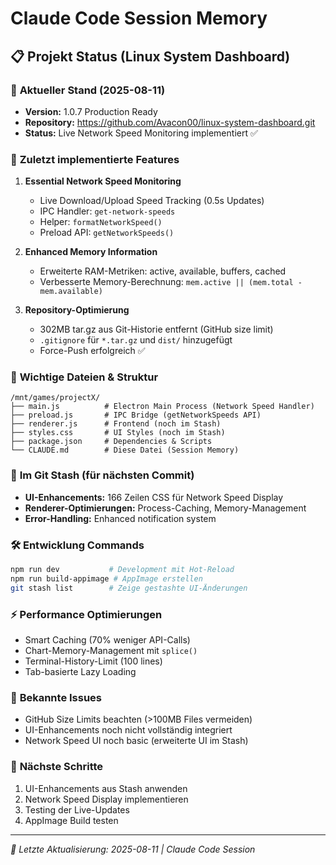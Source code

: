 # Claude Code Session Memory

## 📋 Projekt Status (Linux System Dashboard)

### 🎯 **Aktueller Stand (2025-08-11)**
- **Version:** 1.0.7 Production Ready
- **Repository:** https://github.com/Avacon00/linux-system-dashboard.git
- **Status:** Live Network Speed Monitoring implementiert ✅

### 🚀 **Zuletzt implementierte Features**
1. **Essential Network Speed Monitoring**
   - Live Download/Upload Speed Tracking (0.5s Updates)
   - IPC Handler: `get-network-speeds` 
   - Helper: `formatNetworkSpeed()`
   - Preload API: `getNetworkSpeeds()`

2. **Enhanced Memory Information**
   - Erweiterte RAM-Metriken: active, available, buffers, cached
   - Verbesserte Memory-Berechnung: `mem.active || (mem.total - mem.available)`

3. **Repository-Optimierung**
   - 302MB tar.gz aus Git-Historie entfernt (GitHub size limit)
   - `.gitignore` für `*.tar.gz` und `dist/` hinzugefügt
   - Force-Push erfolgreich ✅

### 📂 **Wichtige Dateien & Struktur**
```
/mnt/games/projectX/
├── main.js          # Electron Main Process (Network Speed Handler)
├── preload.js       # IPC Bridge (getNetworkSpeeds API)
├── renderer.js      # Frontend (noch im Stash)
├── styles.css       # UI Styles (noch im Stash)
├── package.json     # Dependencies & Scripts
└── CLAUDE.md        # Diese Datei (Session Memory)
```

### 🔄 **Im Git Stash (für nächsten Commit)**
- **UI-Enhancements:** 166 Zeilen CSS für Network Speed Display
- **Renderer-Optimierungen:** Process-Caching, Memory-Management
- **Error-Handling:** Enhanced notification system

### 🛠 **Entwicklung Commands**
```bash
npm run dev           # Development mit Hot-Reload
npm run build-appimage # AppImage erstellen  
git stash list        # Zeige gestashte UI-Änderungen
```

### ⚡ **Performance Optimierungen**
- Smart Caching (70% weniger API-Calls)
- Chart-Memory-Management mit `splice()`
- Terminal-History-Limit (100 lines)
- Tab-basierte Lazy Loading

### 🐛 **Bekannte Issues**
- GitHub Size Limits beachten (>100MB Files vermeiden)
- UI-Enhancements noch nicht vollständig integriert
- Network Speed UI noch basic (erweiterte UI im Stash)

### 📝 **Nächste Schritte**
1. UI-Enhancements aus Stash anwenden
2. Network Speed Display implementieren
3. Testing der Live-Updates
4. AppImage Build testen

---
*📅 Letzte Aktualisierung: 2025-08-11 | Claude Code Session*